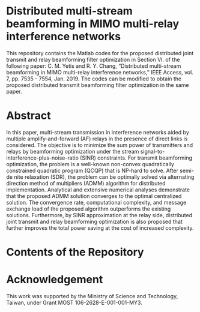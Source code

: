 # Distributed multi-stream beamforming in MIMO multi-relay interference networks
This repository contains the Matlab codes for the proposed distributed joint transmit and relay beamforming filter optimization in Section VI. of the following paper:
C. M. Yetis and R. Y. Chang, “Distributed multi-stream beamforming in MIMO multi-relay interference networks,” IEEE Access, vol. 7, pp. 7535 - 7554, Jan. 2019.
The codes can be modified to obtain the proposed distributed transmit beamforming filter optimization in the same paper.

# Abstract 
In this paper, multi-stream transmission in interference networks aided by multiple amplify-and-forward (AF) relays in the presence of direct links is considered. The objective is to minimize the sum power of transmitters and relays by beamforming optimization under the stream signal-to-interference-plus-noise-ratio (SINR) constraints. For transmit beamforming optimization, the problem is a well-known non-convex quadratically constrained quadratic program (QCQP) that is NP-hard to solve. After semi-de nite relaxation (SDR), the problem can be optimally solved via alternating direction method of multipliers (ADMM) algorithm for distributed implementation. Analytical and extensive numerical analyses demonstrate that the proposed ADMM solution converges to the optimal centralized solution. The convergence rate, computational complexity, and message exchange load of the proposed algorithm outperforms the existing solutions. Furthermore, by SINR approximation at the relay side, distributed joint transmit and relay beamforming optimization is also proposed that further improves the total power saving at the cost of increased complexity. 

# Contents of the Repository

# Acknowledgement
This work was supported by the Ministry of Science and Technology, Taiwan, under Grant MOST 106-2628-E-001-001-MY3.
